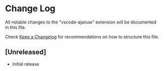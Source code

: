 # Change Log

All notable changes to the "vscode-ajanuw" extension will be documented in this file.

Check [Keep a Changelog](http://keepachangelog.com/) for recommendations on how to structure this file.

## [Unreleased]

- Initial release